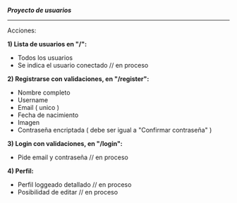 ***Proyecto de usuarios***

-----------------------------------

Acciones:

**1) Lista de usuarios en "/":**
 - Todos los usuarios
 - Se indica el usuario conectado // en proceso

**2) Registrarse con validaciones, en "/register":** 
 - Nombre completo
 - Username
 - Email ( unico )
 - Fecha de nacimiento
 - Imagen
 - Contraseña encriptada ( debe ser igual a "Confirmar contraseña" )

**3) Login con validaciones, en "/login":**
 - Pide email y contraseña // en proceso

**4) Perfil:**
 - Perfil loggeado detallado // en proceso
 - Posibilidad de editar // en proceso